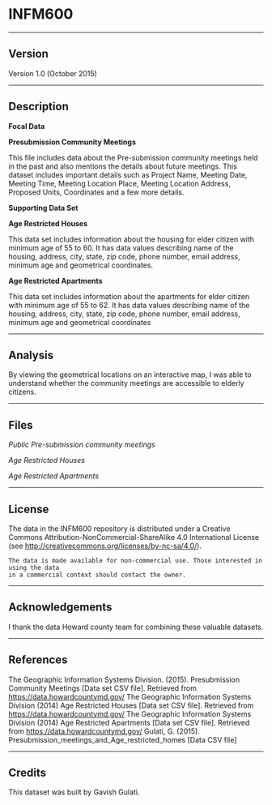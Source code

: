# INFM600
-------
Version
-------

Version 1.0 (October 2015)

-----------
Description
-----------

**Focal Data**

**Presubmission Community Meetings**

This file includes data about the Pre-submission community meetings held in the past and also mentions the details about future meetings. This dataset includes important details such as Project Name, Meeting Date, Meeting Time, Meeting Location Place, Meeting Location Address, Proposed Units, Coordinates and a few more details.

**Supporting Data Set**

**Age Restricted Houses**

This data set includes information about the housing for elder citizen with minimum age of 55 to 60. It has data values describing name of the housing, address, city, state, zip code, phone number, email address, minimum age and geometrical coordinates.





**Age Restricted Apartments**

This data set includes information about the apartments for elder citizen with minimum age of 55 to 62. It has data values describing name of the housing, address, city, state, zip code, phone number, email address, minimum age and geometrical coordinates

---------------
Analysis
---------------

By viewing the geometrical locations on an interactive map, I was able to understand whether the community meetings are accessible to elderly citizens.	

-----
Files
-----

*Public Pre-submission community meetings*

*Age Restricted Houses*

*Age Restricted Apartments*

------- 
License
-------

The data in the INFM600 repository is distributed under a Creative Commons 
Attribution-NonCommercial-ShareAlike 4.0 International License (see 
http://creativecommons.org/licenses/by-nc-sa/4.0/).
   
	The data is made available for non-commercial use. Those interested in using the data 
   	in a commercial context should contact the owner.

----------------
Acknowledgements
----------------

   I thank the data Howard county team for combining these valuable datasets.

----------
References
----------

The Geographic Information Systems Division. (2015). Presubmission Community Meetings [Data set CSV file]. Retrieved from https://data.howardcountymd.gov/
The Geographic Information Systems Division (2014) Age Restricted Houses [Data set CSV file]. Retrieved from https://data.howardcountymd.gov/
The Geographic Information Systems Division (2014) Age Restricted Apartments [Data set CSV file]. Retrieved from https://data.howardcountymd.gov/
Gulati, G. (2015). Presubmission_meetings_and_Age_restricted_homes [Data CSV file]

-------
Credits
-------

This dataset was built by Gavish Gulati.
